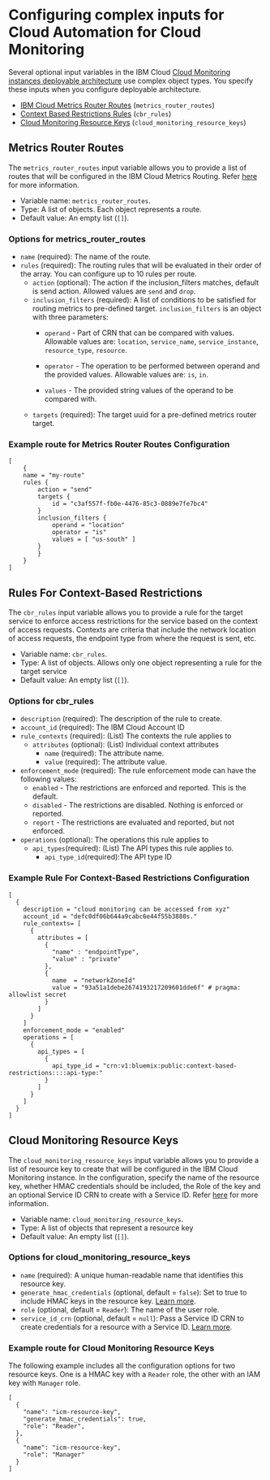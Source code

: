 # Configuring complex inputs for Cloud Automation for Cloud Monitoring

Several optional input variables in the IBM Cloud [Cloud Monitoring instances deployable architecture](https://cloud.ibm.com/catalog#deployable_architecture) use complex object types. You specify these inputs when you configure deployable architecture.

* [IBM Cloud Metrics Router Routes](#metrics_router_routes) (`metrics_router_routes`)
* [Context Based Restrictions Rules](#cbr_rules) (`cbr_rules`)
* [Cloud Monitoring Resource Keys](#cloud_monitoring_resource_keys) (`cloud_monitoring_resource_keys`)

## Metrics Router Routes <a name="metrics_router_routes"></a>

The `metrics_router_routes` input variable allows you to provide a list of routes that will be configured in the IBM Cloud Metrics Routing. Refer [here](https://cloud.ibm.com/docs/metrics-router?topic=metrics-router-about) for more information.

* Variable name: `metrics_router_routes`.
* Type: A list of objects. Each object represents a route.
* Default value: An empty list (`[]`).

### Options for metrics_router_routes

* `name` (required):  The name of the route.
* `rules` (required): The routing rules that will be evaluated in their order of the array. You can configure up to 10 rules per route.
  * `action` (optional): The action if the inclusion_filters matches, default is send action. Allowed values are `send` and `drop`.
  * `inclusion_filters` (required): A list of conditions to be satisfied for routing metrics to pre-defined target. `inclusion_filters` is an object with three parameters:
    * `operand` - Part of CRN that can be compared with values. Allowable values are: `location`, `service_name`, `service_instance`, `resource_type`, `resource`.

    * `operator` - The operation to be performed between operand and the provided values. Allowable values are: `is`, `in`.

    * `values` - The provided string values of the operand to be compared with.
  * `targets` (required): The target uuid for a pre-defined metrics router target.

### Example route for Metrics Router Routes Configuration

```hcl
[
    {
    name = "my-route"
    rules {
        action = "send"
        targets {
            id = "c3af557f-fb0e-4476-85c3-0889e7fe7bc4"
        }
        inclusion_filters {
            operand = "location"
            operator = "is"
            values = [ "us-south" ]
        }
        }
    }
]
```

## Rules For Context-Based Restrictions <a name="cbr_rules"></a>

The `cbr_rules` input variable allows you to provide a rule for the target service to enforce access restrictions for the service based on the context of access requests. Contexts are criteria that include the network location of access requests, the endpoint type from where the request is sent, etc.

* Variable name: `cbr_rules`.
* Type: A list of objects. Allows only one object representing a rule for the target service
* Default value: An empty list (`[]`).

### Options for cbr_rules

* `description` (required): The description of the rule to create.
* `account_id` (required): The IBM Cloud Account ID
* `rule_contexts` (required): (List) The contexts the rule applies to
  * `attributes` (optional): (List) Individual context attributes
    * `name` (required): The attribute name.
    * `value` (required): The attribute value.
* `enforcement_mode` (required): The rule enforcement mode can have the following values:
  * `enabled` - The restrictions are enforced and reported. This is the default.
  * `disabled` - The restrictions are disabled. Nothing is enforced or reported.
  * `report` - The restrictions are evaluated and reported, but not enforced.
* `operations` (optional): The operations this rule applies to
  * `api_types`(required): (List) The API types this rule applies to.
    * `api_type_id`(required):The API type ID

### Example Rule For Context-Based Restrictions Configuration

```hcl
[
  {
    description = "cloud monitoring can be accessed from xyz"
    account_id = "defc0df06b644a9cabc6e44f55b3880s."
    rule_contexts= [
      {
        attributes = [
          {
            "name" : "endpointType",
            "value" : "private"
          },
          {
            name  = "networkZoneId"
            value = "93a51a1debe2674193217209601dde6f" # pragma: allowlist secret
          }
        ]
      }
    ]
    enforcement_mode = "enabled"
    operations = [
      {
        api_types = [
          {
            api_type_id = "crn:v1:bluemix:public:context-based-restrictions::::api-type:"
          }
        ]
      }
    ]
  }
]
```

## Cloud Monitoring Resource Keys <a name="cloud_monitoring_resource_keys"></a>

The `cloud_monitoring_resource_keys` input variable allows you to provide a list of resource key to create that will be configured in the IBM Cloud Monitoring instance. In the configuration, specify the name of the resource key, whether HMAC credentials should be included, the Role of the key and an optional Service ID CRN to create with a Service ID. Refer [here](https://cloud.ibm.com/docs/monitoring?topic=monitoring-access_key) for more information.

* Variable name: `cloud_monitoring_resource_keys`.
* Type: A list of objects that represent a resource key
* Default value: An empty list (`[]`).

### Options for cloud_monitoring_resource_keys

* `name` (required): A unique human-readable name that identifies this resource key.
* `generate_hmac_credentials` (optional, default = `false`): Set to true to include HMAC keys in the resource key. [Learn more](https://registry.terraform.io/providers/IBM-Cloud/ibm/latest/docs/resources/resource_key#example-to-create-by-using-hmac).
* `role` (optional, default = `Reader`): The name of the user role.
* `service_id_crn` (optional, default = `null`): Pass a Service ID CRN to create credentials for a resource with a Service ID. [Learn more](https://registry.terraform.io/providers/IBM-Cloud/ibm/latest/docs/resources/resource_key#example-to-create-by-using-serviceid).

### Example route for Cloud Monitoring Resource Keys

The following example includes all the configuration options for two resource keys. One is a HMAC key with a `Reader` role, the other with an IAM key with `Manager` role.

```hcl
[
  {
    "name": "icm-resource-key",
    "generate_hmac_credentials": true,
    "role": "Reader",
  },
  {
    "name": "icm-resource-key",
    "role": "Manager"
  }
]
```
